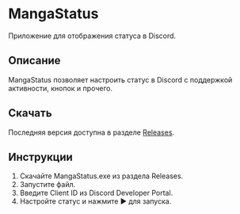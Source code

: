 # MangaStatus
Приложение для отображения статуса в Discord.

## Описание
MangaStatus позволяет настроить статус в Discord с поддержкой активности, кнопок и прочего.

## Скачать
Последняя версия доступна в разделе [Releases](https://github.com/SPIDIKSY/MangaStatus/releases).

## Инструкции
1. Скачайте MangaStatus.exe из раздела Releases.
2. Запустите файл.
3. Введите Client ID из Discord Developer Portal.
4. Настройте статус и нажмите ▶ для запуска.
